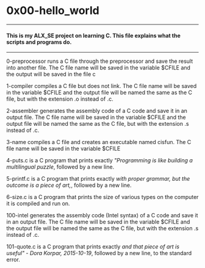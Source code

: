 # 0x00-hello_world
---------------------------------------------------------------------------------------------
#### This is my ALX_SE project on learning C. This file explains what the scripts and programs do.
_____________________________________________________________________________________________

0-preprocessor runs a C file through the preprocessor and save the result into another file. The C file name will be saved in the variable $CFILE and the output will be saved in the file c

1-compiler compiles a C file but does not link. The C file name will be saved in the variable $CFILE and the output file will be named the same as the C file, but with the extension .o instead of .c.

2-assembler generates the assembly code of a C code and save it in an output file. The C file name will be saved in the variable $CFILE and the output file will be named the same as the C file, but with the extension .s instead of .c.

3-name compiles a C file and creates an executable named cisfun. The C file name will be saved in the variable $CFILE

4-puts.c is a C program that prints exactly _"Programming is like building a multilingual puzzle_, followed by a new line. 

5-printf.c is a C program that prints exactly _with proper grammar, but the outcome is a piece of art,_, followed by a new line. 

6-size.c is a C program that prints the size of various types on the computer it is compiled and run on. 

100-intel generates the assembly code (Intel syntax) of a C code and save it in an output file. The C file name will be saved in the variable $CFILE and the output file will be named the same as the C file, but with the extension .s instead of .c.

101-quote.c is a C program that prints exactly _and that piece of art is useful" - Dora Korpar, 2015-10-19_, followed by a new line, to the standard error.
